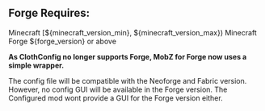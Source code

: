 ## Forge Requires:
Minecraft [${minecraft_version_min}, ${minecraft_version_max})
Minecraft Forge ${forge_version} or above

__As ClothConfig no longer supports Forge, MobZ for Forge now uses a simple wrapper.__

The config file will be compatible with the Neoforge and Fabric version.
However, no config GUI will be available in the Forge version.
The Configured mod wont provide a GUI for the Forge version either.

